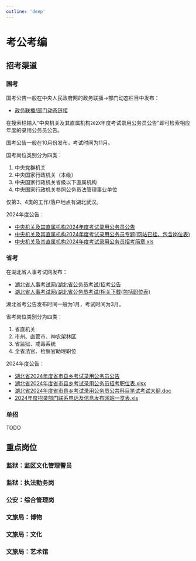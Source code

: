 ```yaml
---
outline: 'deep'
---
```


# 考公考编

## 招考渠道

### 国考

国考公告一般在中央人民政府网的政务联播->部门动态栏目中发布：
  - [政务联播/部门动态链接](https://www.gov.cn/lianbo/bumen/)

在搜索栏输入“中央机关及其直属机构`202X`年度考试录用公务员公告”即可检索相应年度的录用公务员公告。

国考公告一般在10月份发布，考试时间为11月。

国考岗位类别分为四类：
  1. 中央党群机关
  2. 中央国家行政机关（本级）
  3. 中央国家行政机关省级以下直属机构
  4. 中央国家行政机关参照公务员法管理事业单位

仅第3、4类的工作/落户地点有湖北武汉。

2024年度公告：

  - [中央机关及其直属机构2024年度考试录用公务员公告](https://www.gov.cn/lianbo/bumen/202310/content_6909133.htm)
  - [中央机关及其直属机构2024年度考试录用公务员专题(网站已挂，包含岗位表)](http://bm.scs.gov.cn/pp/gkweb/core/web/ui/business/home/gkhome.html)
  - [中央机关及其直属机构2024年度考试录用公务员招考简章.xls](/misc/中央机关及其直属机构2024年度考试录用公务员招考简章.xls)

### 省考

在湖北省人事考试网发布：
  - [湖北省人事考试网/湖北省公务员考试/招考公告](https://rst.hubei.gov.cn/hbrsksw/zlplks/jglyks/hbsgwyks/zkgg/)
  - [湖北省人事考试网/湖北省公务员考试/相关下载(包括职位表)](https://rst.hubei.gov.cn/hbrsksw/zlplks/jglyks/hbsgwyks/xgxz/)

湖北省考公告发布时间一般为1月，考试时间为3月。

省考岗位类别分为四类：
  1. 省直机关
  2. 市州、直管市、神农架林区
  3. 省监狱、戒毒系统
  4. 全省法官、检察官助理职位

2024年度公告：
  - [湖北省2024年度省市县乡考试录用公务员公告](https://rst.hubei.gov.cn/hbrsksw/zlplks/jglyks/hbsgwyks/zkgg/202401/t20240116_5047088.shtml)
  - [湖北省2024年度省市县乡考试录用公务员招考职位表.xlsx](/misc/湖北省2024年度省市县乡考试录用公务员招考职位表.xlsx)
  - [湖北省2024年度省市县乡考试录用公务员公共科目笔试考试大纲.doc](/misc/湖北省2024年度省市县乡考试录用公务员公共科目笔试考试大纲.doc)
  - [2024年度招录部门联系电话及信息发布网站一览表.xls](/misc/2024年度招录部门联系电话及信息发布网站一览表.xls)

### 单招

TODO

## 重点岗位

### 监狱：监区文化管理警员

### 监狱：执法勤务岗

### 公安：综合管理岗

### 文旅局：博物

### 文旅局：文化

### 文旅局：艺术馆